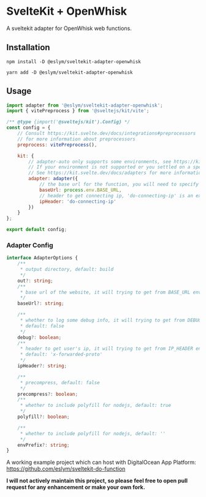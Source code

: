 # SvelteKit + OpenWhisk

A sveltekit adapter for OpenWhisk web functions.

## Installation

```shell
npm install -D @eslym/sveltekit-adapter-openwhisk
```

```shell
yarn add -D @eslym/sveltekit-adapter-openwhisk
```

## Usage

```js
import adapter from '@eslym/sveltekit-adapter-openwhisk';
import { vitePreprocess } from '@sveltejs/kit/vite';

/** @type {import('@sveltejs/kit').Config} */
const config = {
    // Consult https://kit.svelte.dev/docs/integrations#preprocessors
    // for more information about preprocessors
    preprocess: vitePreprocess(),

    kit: {
        // adapter-auto only supports some environments, see https://kit.svelte.dev/docs/adapter-auto for a list.
        // If your environment is not supported or you settled on a specific environment, switch out the adapter.
        // See https://kit.svelte.dev/docs/adapters for more information about adapters.
        adapter: adapter({
            // the base url for the function, you will need to specify kit.paths.base when its not on root
            baseUrl: process.env.BASE_URL,
            // header to get connecting ip, 'do-connecting-ip' is an example for DigitalOcean App Platform
            ipHeader: 'do-connecting-ip'
        })
    }
};

export default config;
```

### Adapter Config

```ts
interface AdapterOptions {
    /**
     * output directory, default: build
     */
    out?: string;
    /**
     * base url of the website, it will trying to get from BASE_URL environment variable during runtime when not set.
     */
    baseUrl?: string;

    /**
     * whether to log some debug info, it will trying to get from DEBUG environment variable during runtime when not set.
     * default: false
     */
    debug?: boolean;
    /**
     * header to get user's ip, it will trying to get from IP_HEADER environment variable during runtime when not set.
     * default: 'x-forwarded-proto'
     */
    ipHeader?: string;

    /**
     * precompress, default: false
     */
    precompress?: boolean;
    /**
     * whether to include polyfill for nodejs, default: true
     */
    polyfill?: boolean;

    /**
     * whether to include polyfill for nodejs, default: ''
     */
    envPrefix?: string;
}
```

A working example project which can host with DigitalOcean App Platform: https://github.com/eslym/sveltekit-do-function

**I will not actively maintain this project, so please feel free to open pull request for any enhancement or make your own fork.**
